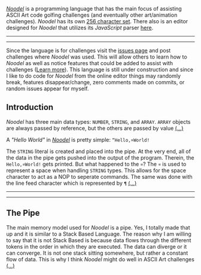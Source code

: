 <script src="https://code.jquery.com/jquery-3.1.1.min.js" integrity="sha256-hVVnYaiADRTO2PzUGmuLJr8BLUSjGIZsDYGmIJLv2b8=" crossorigin="anonymous"></script>

<script src="src/js/pipe.js"></script>
<script src="src/js/token.js"></script>
<script src="src/js/path.js"></script>
<script src="src/js/characters.js"></script>
<script src="src/js/types.js"></script>
<script src="src/noodel.js"></script>
<script src="src/noodel-basic_array.js"></script>
<script src="src/noodel-basic_cast.js"></script>
<script src="src/noodel-basic_operands.js"></script>
<script src="src/noodel-basic_pipe.js"></script>
<script src="src/noodel-basic_print.js"></script>
<script src="src/noodel-literals.js"></script>
<script src="src/noodel-loops.js"></script>

<link rel="stylesheet" type="text/css" href="docs.css">
<script type="text/javascript" src="docs.js"></script>


[_Noodel_](https://tkellehe.github.io/noodel) is a programming language that has the main focus of assisting ASCII Art code golfing challenges (and eventually other art/animation challenges). _Noodel_ has its own [256 character set](docs/code_page.md). There also is an editor designed for _Noodel_ that utilizes its _JavaScript_ parser [here](https://tkellehe.github.io/noodel/editor.html).

---

<div class="noodel-exec" code="“¤noodel¤ḷçẹḍe" input="" run show></div>

---

Since the language is for challenges visit the [issues page](https://github.com/tkellehe/noodel/issues) and post challenges where _Noodel_ was used. This will allow others to learn how to _Noodel_ as well as notice features that could be added to assist with challenges ([Learn more](docs/posting_challenges.md)). This language is still under construction and since I like to do code for _Noodel_ from the online editor things may randomly break, features disappear/change, zero comments made on commits, or random issues appear for myself.


## Introduction

_Noodel_ has three main data types: `NUMBER`, `STRING`, and `ARRAY`. `ARRAY` objects are always passed by reference, but the others are passed by value [(...)](docs/intro.md)

A _"Hello World"_ in [_Noodel_](https://tkellehe.github.io/noodel#introduction) is pretty simple: `“Hello,¤World!`

The `STRING` literal is created and placed into the pipe. At the very end, all of the data in the pipe gets pushed into the output of the program. Therein, the `Hello,¤World!` gets printed. But what happened to the `¤`? The `¤` is used to represent a space when handling `STRING` types. This allows for the space character to act as a NOP to seperate commands. The same was done with the line feed character which is represented by `¶` [(...)](docs/string_compression.md)

---

<div class="noodel-exec" code="“Hello,¤World!" input=""></div>

---

## The Pipe

The main memory model used for _Noodel_ is a pipe. Yes, I totally made that up and it is similar to a Stack Based Language. The reason why I am willing to say that it is not Stack Based is because data flows through the different tokens in the order in which they are executed. The data can diverge or it can converge. It is not one stack sitting somewhere, but rather a constant flow of data. This is why I think _Noodel_ might do well in ASCII Art challenges [(...)](docs/the_pipe.md)
